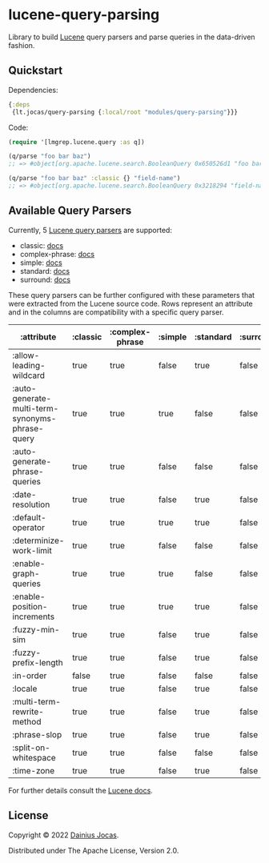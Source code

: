 # lucene-query-parsing

Library to build [Lucene](https://lucene.apache.org) query parsers and parse queries in the data-driven fashion.

## Quickstart

Dependencies:
```clojure
{:deps
 {lt.jocas/query-parsing {:local/root "modules/query-parsing"}}}
```
Code:
```clojure
(require '[lmgrep.lucene.query :as q])

(q/parse "foo bar baz")
;; => #object[org.apache.lucene.search.BooleanQuery 0x650526d1 "foo bar baz"]

(q/parse "foo bar baz" :classic {} "field-name")
;; => #object[org.apache.lucene.search.BooleanQuery 0x3218294 "field-name:foo field-name:bar field-name:baz"]
```

## Available Query Parsers

Currently, 5 [Lucene query parsers](https://javadoc.io/doc/org.apache.lucene/lucene-queryparser/latest/index.html) are supported:

- classic: [docs](https://javadoc.io/doc/org.apache.lucene/lucene-queryparser/latest/index.html)
- complex-phrase: [docs](https://javadoc.io/doc/org.apache.lucene/lucene-queryparser/latest/index.html)
- simple: [docs](https://javadoc.io/doc/org.apache.lucene/lucene-queryparser/latest/index.html)
- standard: [docs](https://javadoc.io/doc/org.apache.lucene/lucene-queryparser/latest/index.html)
- surround: [docs](https://javadoc.io/doc/org.apache.lucene/lucene-queryparser/latest/index.html)

These query parsers can be further configured with these parameters that were extracted from the Lucene source code.
Rows represent an attribute and in the columns are compatibility with a specific query parser.

|                                      :attribute | :classic | :complex-phrase | :simple | :standard | :surround |
|-------------------------------------------------|----------|-----------------|---------|-----------|-----------|
|                         :allow-leading-wildcard |     true |            true |   false |      true |     false |
| :auto-generate-multi-term-synonyms-phrase-query |     true |            true |    true |     false |     false |
|                   :auto-generate-phrase-queries |     true |            true |   false |     false |     false |
|                                :date-resolution |     true |            true |   false |      true |     false |
|                               :default-operator |     true |            true |    true |      true |     false |
|                         :determinize-work-limit |     true |            true |   false |     false |     false |
|                           :enable-graph-queries |     true |            true |    true |     false |     false |
|                     :enable-position-increments |     true |            true |    true |      true |     false |
|                                  :fuzzy-min-sim |     true |            true |   false |      true |     false |
|                            :fuzzy-prefix-length |     true |            true |   false |      true |     false |
|                                       :in-order |    false |            true |   false |     false |     false |
|                                         :locale |     true |            true |   false |      true |     false |
|                      :multi-term-rewrite-method |     true |            true |   false |      true |     false |
|                                    :phrase-slop |     true |            true |   false |      true |     false |
|                            :split-on-whitespace |     true |            true |   false |     false |     false |
|                                      :time-zone |     true |            true |   false |      true |     false |

For further details consult the [Lucene docs](https://javadoc.io/doc/org.apache.lucene/lucene-queryparser/latest/index.html).

## License

Copyright &copy; 2022 [Dainius Jocas](https://www.jocas.lt).

Distributed under The Apache License, Version 2.0.
